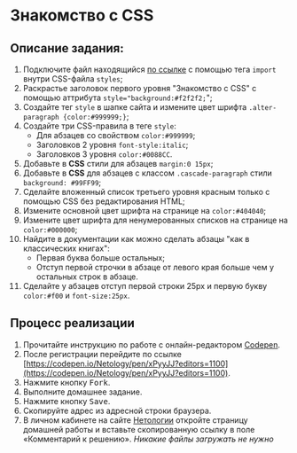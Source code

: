 Знакомство с CSS
===

## Описание задания:

1. Подключите файл находящийся [по ссылке](https://github.com/netology-code/html-homeworks/css/resourses/normalize.css) с помощью тега `import` внутри CSS-файла `styles`;
2. Раскрастье заголовок первого уровня "Знакомство с CSS" с помощью аттрибута `style="background:#f2f2f2;`";
3. Создайте тег `style` в шапке сайта и измените цвет шрифта `.alter-paragraph {color:#999999;}`;
4. Создайте три CSS-правила в теге `style`:
    * Для абзацев со свойством `color:#999999`;
    * Заголовков 2 уровня `font-style:italic`;
    * Заголовков 3 уровня `color:#0088CC`.
5. Добавьте в **CSS** стили для абзацев `margin:0 15px`;
6. Добавьте в **CSS** для абзацев c классом `.cascade-paragraph` стили `background: #99FF99`;
7. Сделайте вложенный список третьего уровня красным только с помощью CSS без редактирования HTML;
8. Измените основной цвет шрифта на странице на `color:#404040`;
9. Измените цвет шрифта для ненумерованных списков на странице на `color:#000000`;
10. Найдите в документации как можно сделать абзацы "как в классических книгах":
    * Первая буква больше остальных;
    * Отступ первой строчки в абзаце от левого края больше чем у остальных строк в абзаце.
11. Сделайте у абзацев отступ первой строки 25px и первую букву `color:#f00` и `font-size:25px`.

## Процесс реализации

1. Прочитайте инструкцию по работе с онлайн-редактором [Codepen](https://netology-university.bitbucket.io/guides/wm/codepen-guide/).
2. После регистрации перейдите по ссылке [https://codepen.io/Netology/pen/xPyyJJ?editors=1100](https://codepen.io/Netology/pen/xPyyJJ?editors=1100).
3. Нажмите кнопку <kbd>Fork</kbd>.
4. Выполните домашнее задание.
5. Нажмите кнопку <kbd>Save</kbd>.
6. Скопируйте адрес из адресной строки браузера.
7. В личном кабинете на сайте [Нетологии](https://netology.ru/) откройте страницу домашней работы и вставьте скопированную ссылку в поле «Комментарий к решению».
*Никакие файлы загружать не нужно*
